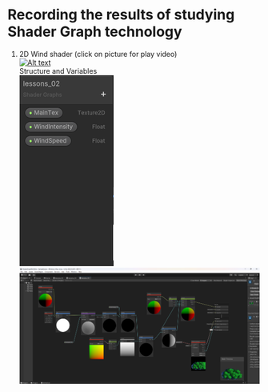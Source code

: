 # Recording the results of studying Shader Graph technology  
1. 2D Wind shader (click on picture for play video)  
[![Alt text](https://img.youtube.com/vi/lGiuT74UfyY/0.jpg)](https://youtu.be/lGiuT74UfyY)  
Structure and Variables  
![Example Image](https://github.com/timoncosoi/ShaderGraphPortfolio/blob/main/Screen/ShaderWindPlantProperty.png)  
![Example Image](https://github.com/timoncosoi/ShaderGraphPortfolio/blob/main/Screen/ShaderWindPlant.png)
